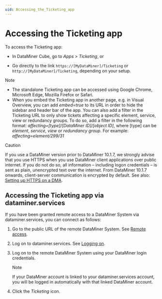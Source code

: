 ```yaml
---
uid: Accessing_the_Ticketing_app
---
```


# Accessing the Ticketing app

To access the Ticketing app:

- In DataMiner Cube, go to *Apps* > *Ticketing*, or

- Go directly to the link `https://[MyDataMiner]/Ticketing` or `http://[MyDataMiner]/Ticketing`, depending on your setup.

> [!NOTE]
>
> - The standalone Ticketing app can be accessed using Google Chrome, Microsoft Edge, Mozilla Firefox or Safari.
> - When you embed the Ticketing app in another page, e.g. in Visual Overview, you can add *embed=true* to its URL in order to hide the sidebar and header bar of the app. You can also add a filter in the Ticketing URL to only show tickets affecting a specific element, service, view or redundancy groups. To do so, add a filter in the following format: *affecting=\[type\]/\[DataMiner ID\]/\[object ID\]*, where \[type\] can be *element*, *service*, *view* or *redundancy group*. For example: *affecting=element/299/31*

> [!CAUTION]
> If you use a DataMiner version prior to DataMiner 10.1.7, we strongly advise that you use HTTPS when you use DataMiner client applications over public internet. If you do not do so, all information – including logon credentials – is sent as plain, unencrypted text over the internet. From DataMiner 10.1.7 onwards, client-server communication is encrypted by default. See also: [Setting up HTTPS on a DMA](xref:Setting_up_HTTPS_on_a_DMA).

## Accessing the Ticketing app via dataminer.services

If you have been granted remote access to a DataMiner System via dataminer.services, you can connect as follows:

1. Go to the public URL of the remote DataMiner System. See [Remote access](xref:About_Remote_Access).

1. Log on to dataminer.services. See [Logging on](xref:Logging_on_to_dataminer_services#logging-on).

1. Log on to the remote DataMiner System using your DataMiner login credentials.

   > [!NOTE]
   > If your DataMiner account is linked to your dataminer.services account, you will be logged in automatically with that linked DataMiner account.

1. Click the *Ticketing* icon.
